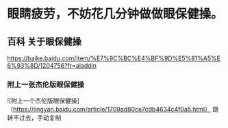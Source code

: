 # 眼睛疲劳，不妨花几分钟做做眼保健操。
## 百科 关于眼保健操
<https://baike.baidu.com/item/%E7%9C%BC%E4%BF%9D%E5%81%A5%E6%93%8D/1204756?fr=aladdin>
### 附上一张杰伦版眼保健操
![附上一个杰伦版眼保健操]（https://jingyan.baidu.com/article/1709ad80ce7cdb4634c4f0a5.html）
跳转不过去，手动复制